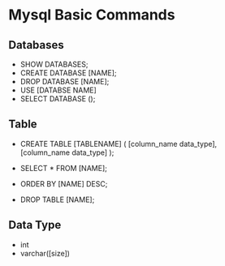 # Mysql Basic Commands

## Databases
- SHOW DATABASES;
- CREATE DATABASE [NAME];
- DROP DATABASE [NAME];
- USE [DATABSE NAME]
- SELECT DATABASE ();

## Table
- CREATE TABLE [TABLENAME]
    (
        [column_name data_type],
        [column_name data_type]
    );

- SELECT * FROM [NAME];
- ORDER BY [NAME] DESC;
- DROP TABLE [NAME];

## Data Type 
- int
- varchar([size])